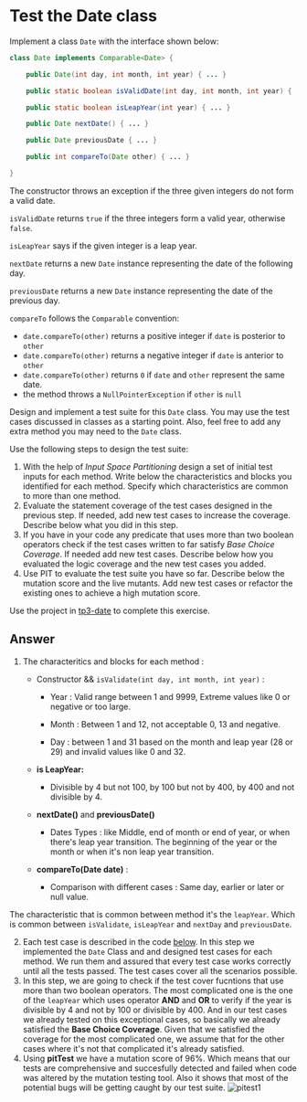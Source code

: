 # Test the Date class

Implement a class `Date` with the interface shown below:

```java
class Date implements Comparable<Date> {

    public Date(int day, int month, int year) { ... }

    public static boolean isValidDate(int day, int month, int year) { ... }

    public static boolean isLeapYear(int year) { ... }

    public Date nextDate() { ... }

    public Date previousDate { ... }

    public int compareTo(Date other) { ... }

}
```

The constructor throws an exception if the three given integers do not form a valid date.

`isValidDate` returns `true` if the three integers form a valid year, otherwise `false`.

`isLeapYear` says if the given integer is a leap year.

`nextDate` returns a new `Date` instance representing the date of the following day.

`previousDate` returns a new `Date` instance representing the date of the previous day.

`compareTo` follows the `Comparable` convention:

* `date.compareTo(other)` returns a positive integer if `date` is posterior to `other`
* `date.compareTo(other)` returns a negative integer if `date` is anterior to `other`
* `date.compareTo(other)` returns `0` if `date` and `other` represent the same date.
* the method throws a `NullPointerException` if `other` is `null` 

Design and implement a test suite for this `Date` class.
You may use the test cases discussed in classes as a starting point. 
Also, feel free to add any extra method you may need to the `Date` class.


Use the following steps to design the test suite:

1. With the help of *Input Space Partitioning* design a set of initial test inputs for each method. Write below the characteristics and blocks you identified for each method. Specify which characteristics are common to more than one method.
2. Evaluate the statement coverage of the test cases designed in the previous step. If needed, add new test cases to increase the coverage. Describe below what you did in this step.
3. If you have in your code any predicate that uses more than two boolean operators check if the test cases written to far satisfy *Base Choice Coverage*. If needed add new test cases. Describe below how you evaluated the logic coverage and the new test cases you added.
4. Use PIT to evaluate the test suite you have so far. Describe below the mutation score and the live mutants. Add new test cases or refactor the existing ones to achieve a high mutation score.

Use the project in [tp3-date](../code/tp3-date) to complete this exercise.

## Answer
1. The characteritics and blocks for each method :
    * Constructor && `isValidate(int day, int month, int year)` :
      
      - Year : Valid range between 1 and 9999, Extreme values like 0 or negative or too large.
      
      - Month : Between 1 and 12, not acceptable 0, 13 and negative.
      
      - Day : between 1 and 31 based on the month and leap year (28 or 29) and invalid values like 0 and 32.
      
   * **is LeapYear:**
     
      - Divisible by 4 but not 100, by 100 but not by 400, by 400 and not divisible by 4.
   * **nextDate()** and **previousDate()**
     
      - Dates Types : like Middle, end of month or end of year, or when there's leap year transition.  The beginning of the year or the month or when it's non leap year transition.
   * **compareTo(Date date)** :
     
      - Comparison with different cases : Same day, earlier or later or null value.

The characteristic that is common between method it's the `leapYear`. Which is common between `isValidate`, `isLeapYear` and `nextDay` and `previousDate`.   

2. Each test case is described in the code <a href='https://github.com/salahbdg/VV-ESIR-TP3/blob/dddd/code/tp3-date/src/test/java/fr/istic/vv/DateTest.java'>below</a>. In this step we implemented the `Date` Class and and designed test cases for each method. We run them and assured that every test case works correctly until all the tests passed. The test cases cover all the scenarios possible.
3. In this step, we are going to check if the test cover fucntions that use more than two boolean operators. The most complicated one is the one of the `leapYear` which uses operator **AND** and **OR** to verify if the year is divisible by 4 and not by 100 or divisible by 400. And in our test cases we already tested on this exceptional cases, so basically we already satisfied the **Base Choice Coverage**. Given that we satisfied the coverage for the most complicated one, we assume that for the other cases where it's not that complicated it's already satisfied.
4. Using **pitTest** we have a mutation score of 96%. Which means that our tests are comprehensive and succesfully detected and failed when code was altered by the mutation testing tool. Also it shows that most of the potential bugs will be getting caught by our test suite. 
![pitest1](https://github.com/user-attachments/assets/c0b862f8-2179-4bd3-8684-5c3270b9adc1)


